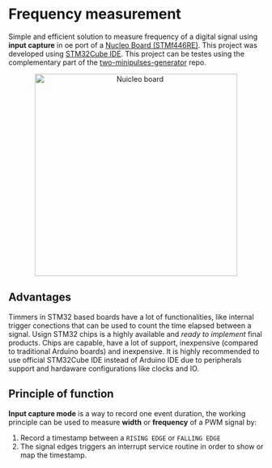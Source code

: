 # Frequency measurement

Simple and efficient solution to measure frequency of a digital signal using **input capture** in oe port of a [Nucleo Board (STMf446RE)](https://www.st.com/en/evaluation-tools/nucleo-f446re.html).
This project was developed using [STM32Cube IDE](https://www.st.com/en/development-tools/stm32cubeide.html). This project can be testes using the complementary part of the [two-minipulses-generator](https://github.com/uma-dev/2-minipulses-generator) repo. 


<p align="center">
	<img alt="Nuicleo board" width="400" src="https://user-images.githubusercontent.com/22565959/215195552-b0238f6d-21b4-4624-b0a7-b71f18466ac9.png">
</p>

## Advantages 
Timmers in STM32 based boards have a lot of functionalities, like internal trigger conections  that can be used to count the time elapsed between a signal. 
Usign STM32 chips is a highly available and _ready to implement_ final products. Chips are capable, have a lot of support, inexpensive (compared to traditional Arduino boards) and inexpensive. It is highly recommended to use 
official STM32Cube IDE instead of Arduino IDE due to peripherals support and hardaware configurations like clocks and IO.

## Principle of function 
**Input capture mode** is a way to record one event duration, the working principle can be used to measure **width** or **frequency** of a PWM signal by: 
1. Record a timestamp between a `RISING EDGE` or `FALLING EDGE` 
2. The signal edges triggers an interrupt service routine in order to show or map the timestamp.

</p>
